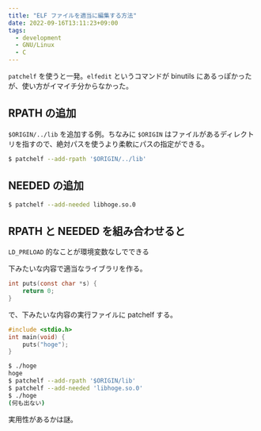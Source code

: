 ```yaml
---
title: "ELF ファイルを適当に編集する方法"
date: 2022-09-16T13:11:23+09:00
tags:
  - development
  - GNU/Linux
  - C
---
```


`patchelf` を使うと一発。`elfedit` というコマンドが binutils にあるっぽかったが、使い方がイマイチ分からなかった。

## RPATH の追加

`$ORIGIN/../lib` を追加する例。ちなみに `$ORIGIN` はファイルがあるディレクトリを指すので、絶対パスを使うより柔軟にパスの指定ができる。

```bash
$ patchelf --add-rpath '$ORIGIN/../lib'
```

## NEEDED の追加

```bash
$ patchelf --add-needed libhoge.so.0
```

## RPATH と NEEDED を組み合わせると

`LD_PRELOAD` 的なことが環境変数なしでできる

下みたいな内容で適当なライブラリを作る。

```c
int puts(const char *s) {
    return 0;
}
```

で、下みたいな内容の実行ファイルに patchelf する。

```c
#include <stdio.h>
int main(void) {
    puts("hoge");
}
```

```bash
$ ./hoge
hoge
$ patchelf --add-rpath '$ORIGIN/lib'
$ patchelf --add-needed 'libhoge.so.0'
$ ./hoge
(何も出ない)
```

実用性があるかは謎。
